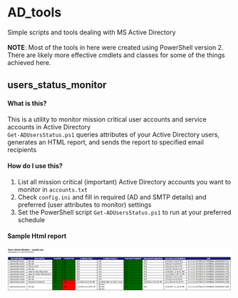 # AD_tools
Simple scripts and tools dealing with MS Active Directory<br><br>
<b>NOTE</b>: Most of the tools in here were created using PowerShell version 2. There are likely more effective cmdlets and classes for some of the things achieved here.
## users_status_monitor
#### What is this?
This is a utility to monitor mission critical user accounts and service accounts in Active Directory<br>
`Get-ADUsersStatus.ps1` queries attributes of your Active Directory users, generates an HTML report, and sends the report to specified email recipients
#### How do I use this?
1. List all mission critical (important) Active Directory accounts you want to monitor in `accounts.txt`
2. Check `config.ini` and fill in required (AD and SMTP details) and preferred (user attributes to monitor) settings
3. Set the PowerShell script `Get-ADUsersStatus.ps1` to run at your preferred schedule
#### Sample Html report
![Alt texts](/users_status_monitor/sample_report_screenshot.png?raw=true "Sample report screenshot")
